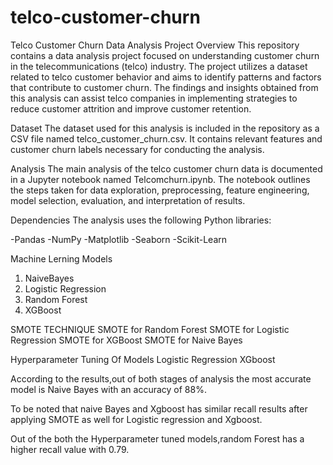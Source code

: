 # telco-customer-churn

Telco Customer Churn Data Analysis Project
Overview
This repository contains a data analysis project focused on understanding customer churn in the telecommunications (telco) industry. The project utilizes a dataset related to telco customer behavior and aims to identify patterns and factors that contribute to customer churn. The findings and insights obtained from this analysis can assist telco companies in implementing strategies to reduce customer attrition and improve customer retention.

Dataset
The dataset used for this analysis is included in the repository as a CSV file named telco_customer_churn.csv. It contains relevant features and customer churn labels necessary for conducting the analysis.

Analysis
The main analysis of the telco customer churn data is documented in a Jupyter notebook named Telcomchurn.ipynb. The notebook outlines the steps taken for data exploration, preprocessing, feature engineering, model selection, evaluation, and interpretation of results.

Dependencies
The analysis uses the following Python libraries:

-Pandas
-NumPy
-Matplotlib
-Seaborn
-Scikit-Learn

Machine Lerning Models
1. NaiveBayes
2. Logistic Regression 
3. Random Forest
4. XGBoost

SMOTE TECHNIQUE
SMOTE for Random Forest
SMOTE for Logistic Regression
SMOTE for XGBoost
SMOTE for Naive Bayes

Hyperparameter Tuning Of Models
Logistic Regression
XGboost

According to the results,out of both stages of analysis the most accurate model is Naive Bayes with an accuracy of 88%.


To be noted that naive Bayes and Xgboost has similar recall results after applying SMOTE as well for Logistic regression and Xgboost.

Out of the both the Hyperparameter tuned models,random Forest has a higher recall value with 0.79.

